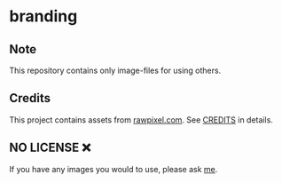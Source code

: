 # branding

## Note
This repository contains only image-files for using others.

## Credits
This project contains assets from [rawpixel.com](https://jp.freepik.com/author/rawpixel-com). See [CREDITS](CREDITS) in details.

## NO LICENSE ❌
If you have any images you would to use, please ask [me](https://github.com/verazza#contact-).

